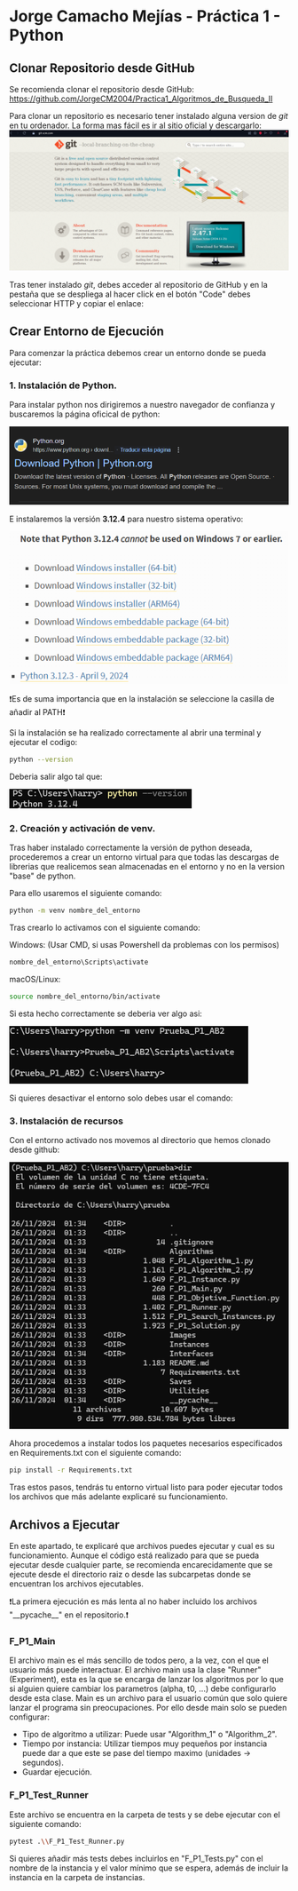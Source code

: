 # Jorge Camacho Mejías - Práctica 1 - Python

## Clonar Repositorio desde GitHub
Se recomienda clonar el repositorio desde GitHub: https://github.com/JorgeCM2004/Practica1_Algoritmos_de_Busqueda_II

Para clonar un repositorio es necesario tener instalado alguna version de _git_ en tu ordenador.
La forma mas fácil es ir al sitio oficial y descargarlo:
![alt text](./Images/PaginaGit.png)

Tras tener instalado _git_, debes acceder al repositorio de GitHub y en la pestaña que se despliega al hacer click en el botón "Code" debes seleccionar HTTP y copiar el enlace:


## Crear Entorno de Ejecución

Para comenzar la práctica debemos crear un entorno donde se pueda ejecutar:

### 1. Instalación de Python.

Para instalar python nos dirigiremos a nuestro navegador de confianza y buscaremos la página oficical de python:

![alt text](./Images/WebPython.png)

E instalaremos la versión __3.12.4__ para nuestro sistema operativo:

![alt text](./Images/VersionPython.png)

❗Es de suma importancia que en la instalación se seleccione la casilla de añadir al PATH❗

Si la instalación se ha realizado correctamente al abrir una terminal y ejecutar el codigo:

```bash
python --version
```

Deberia salir algo tal que:

![alt text](./Images/ComprobarPythonInstalado.png)


### 2. Creación y activación de venv.

Tras haber instalado correctamente la versión de python deseada, procederemos a crear un entorno virtual para que todas las descargas de librerias que realicemos sean almacenadas en el entorno y no en la version "base" de python.

Para ello usaremos el siguiente comando:
```bash
python -m venv nombre_del_entorno
```

Tras crearlo lo activamos con el siguiente comando:

Windows: (Usar CMD, si usas Powershell da problemas con los permisos)
```bash
nombre_del_entorno\Scripts\activate
```

macOS/Linux:
```bash
source nombre_del_entorno/bin/activate
```

Si esta hecho correctamente se deberia ver algo asi:

![alt text](./Images/VenvCreado.png)

Si quieres desactivar el entorno solo debes usar el comando:

### 3. Instalación de recursos

Con el entorno activado nos movemos al directorio que hemos clonado desde github:

![alt text](./Images/DentroDirectorioClonado.png)

Ahora procedemos a instalar todos los paquetes necesarios especificados en Requirements.txt con el siguiente comando:
```bash
pip install -r Requirements.txt
```

Tras estos pasos, tendrás tu entorno virtual listo para poder ejecutar todos los archivos que más adelante explicaré su funcionamiento.

## Archivos a Ejecutar
En este apartado, te explicaré que archivos puedes ejecutar y cual es su funcionamiento.
Aunque el código está realizado para que se pueda ejecutar desde cualquier parte, se recomienda encarecidamente que se ejecute desde el directorio raiz o desde las subcarpetas donde se encuentran los archivos ejecutables.

❗La primera ejecución es más lenta al no haber incluido los archivos "\_\_pycache__" en el repositorio.❗

### F_P1_Main
El archivo main es el más sencillo de todos pero, a la vez, con el que el usuario más puede interactuar.
El archivo main usa la clase "Runner" (Experiment), esta es la que se encarga de lanzar los algoritmos por lo que si alguien quiere cambiar los parametros (alpha, t0, ...) debe configurarlo desde esta clase. Main es un archivo para el usuario común que solo quiere lanzar el programa sin preocupaciones. Por ello desde main solo se pueden configurar:
- Tipo de algoritmo a utilizar: Puede usar "Algorithm_1" o "Algorithm_2".
- Tiempo por instancia: Utilizar tiempos muy pequeños por instancia puede dar a que este se pase del tiempo maximo (unidades -> segundos).
- Guardar ejecución.

### F_P1_Test_Runner
Este archivo se encuentra en la carpeta de tests y se debe ejecutar con el siguiente comando:
```bash
pytest .\\F_P1_Test_Runner.py
```
Si quieres añadir más tests debes incluirlos en "F_P1_Tests.py" con el nombre de la instancia y el valor mínimo que se espera, además de incluir la instancia en la carpeta de instancias.
